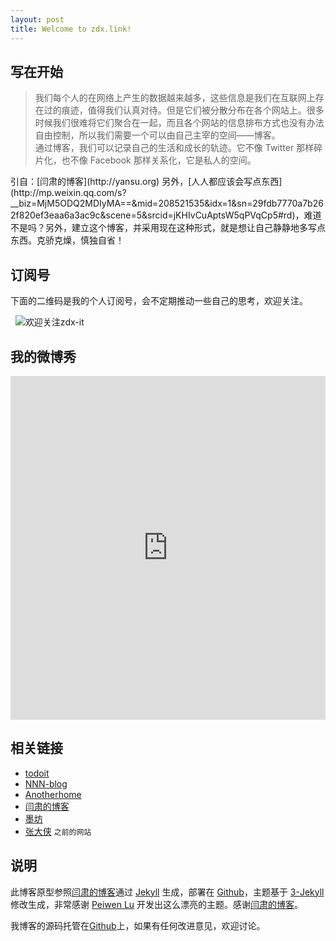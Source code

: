 ```yaml
---
layout: post
title: Welcome to zdx.link!
---
```


## 写在开始
<blockquote>
我们每个人的在网络上产生的数据越来越多，这些信息是我们在互联网上存在过的痕迹，值得我们认真对待。但是它们被分散分布在各个网站上。很多时候我们很难将它们聚合在一起，而且各个网站的信息排布方式也没有办法自由控制，所以我们需要一个可以由自己主宰的空间——博客。
<br/>
通过博客，我们可以记录自己的生活和成长的轨迹。它不像 Twitter 那样碎片化，也不像 Facebook 那样关系化，它是私人的空间。
<br/>
</blockquote>
引自：[闫肃的博客](http://yansu.org)
另外，[人人都应该会写点东西](http://mp.weixin.qq.com/s?__biz=MjM5ODQ2MDIyMA==&mid=208521535&idx=1&sn=29fdb7770a7b262f820ef3eaa6a3ac9c&scene=5&srcid=jKHIvCuAptsW5qPVqCp5#rd)，难道不是吗？另外，建立这个博客，并采用现在这种形式，就是想让自己静静地多写点东西。克骄克燥，慎独自省！

## 订阅号
下面的二维码是我的个人订阅号，会不定期推动一些自己的思考，欢迎关注。

&nbsp;&nbsp;![欢迎关注zdx-it](http://7xl7o9.com1.z0.glb.clouddn.com/zdxqrcode.jpg)

## 我的微博秀
<iframe width="100%" height="550" class="share_self"  frameborder="0" scrolling="no" src="http://widget.weibo.com/weiboshow/index.php?language=&width=0&height=550&fansRow=2&ptype=0&speed=0&skin=5&isTitle=1&noborder=1&isWeibo=1&isFans=1&uid=2952932404&verifier=a70f421c&dpc=1"></iframe>

## 相关链接
- [todoit](https://todoit.github.io/)
- [NNN-blog](http://blog.rakuhi.com/)
- [Anotherhome](https://www.anotherhome.net/)
- [闫肃的博客](http://yansu.org/)
- [墨坊](http://lyeec.me/)
- [张大侠](http://zhangdaxia.cn) `之前的网站`


## 说明
此博客原型参照[闫肃的博客](http://yansu.org)通过 [Jekyll](http://jekyllrb.com/) 生成，部署在 [Github](https://pages.github.com)，主题基于 [3-Jekyll](https://github.com/P233/3-Jekyll) 修改生成，非常感谢 [Peiwen Lu](https://github.com/P233) 开发出这么漂亮的主题。感谢[闫肃的博客](http://yansu.org)。



我博客的源码托管在[Github](https://github.com/zdx86/zdx86.github.io)上，如果有任何改进意见，欢迎讨论。